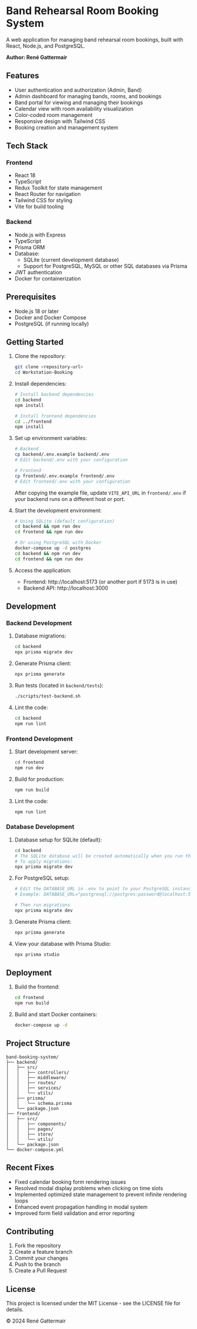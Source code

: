 # Band Rehearsal Room Booking System

A web application for managing band rehearsal room bookings, built with React, Node.js, and PostgreSQL.

**Author: René Gattermair**

## Features

- User authentication and authorization (Admin, Band)
- Admin dashboard for managing bands, rooms, and bookings
- Band portal for viewing and managing their bookings
- Calendar view with room availability visualization
- Color-coded room management
- Responsive design with Tailwind CSS
- Booking creation and management system

## Tech Stack

### Frontend
- React 18
- TypeScript
- Redux Toolkit for state management
- React Router for navigation
- Tailwind CSS for styling
- Vite for build tooling

### Backend
- Node.js with Express
- TypeScript
- Prisma ORM
- Database: 
  - SQLite (current development database)
  - Support for PostgreSQL, MySQL or other SQL databases via Prisma
- JWT authentication
- Docker for containerization

## Prerequisites

- Node.js 18 or later
- Docker and Docker Compose
- PostgreSQL (if running locally)

## Getting Started

1. Clone the repository:
   ```bash
   git clone <repository-url>
   cd Workstation-Booking
   ```

2. Install dependencies:
   ```bash
   # Install backend dependencies
   cd backend
   npm install

   # Install frontend dependencies
   cd ../frontend
   npm install
   ```

3. Set up environment variables:
   ```bash
   # Backend
   cp backend/.env.example backend/.env
   # Edit backend/.env with your configuration

   # Frontend
   cp frontend/.env.example frontend/.env
   # Edit frontend/.env with your configuration
   ```

   After copying the example file, update `VITE_API_URL` in `frontend/.env` if your backend runs on a different host or port.

4. Start the development environment:
   ```bash
   # Using SQLite (default configuration)
   cd backend && npm run dev
   cd frontend && npm run dev

   # Or using PostgreSQL with Docker
   docker-compose up -d postgres
   cd backend && npm run dev
   cd frontend && npm run dev
   ```

5. Access the application:
   - Frontend: http://localhost:5173 (or another port if 5173 is in use)
   - Backend API: http://localhost:3000

## Development

### Backend Development

1. Database migrations:
   ```bash
   cd backend
   npx prisma migrate dev
   ```

2. Generate Prisma client:
   ```bash
   npx prisma generate
   ```

3. Run tests (located in `backend/tests`):
   ```bash
   ./scripts/test-backend.sh
   ```

4. Lint the code:
   ```bash
   cd backend
   npm run lint
   ```
  
### Frontend Development

1. Start development server:
   ```bash
   cd frontend
   npm run dev
   ```

2. Build for production:
   ```bash
   npm run build
   ```

3. Lint the code:
   ```bash
   npm run lint
   ```

### Database Development

1. Database setup for SQLite (default):
   ```bash
   cd backend
   # The SQLite database will be created automatically when you run the application
   # To apply migrations:
   npx prisma migrate dev
   ```

2. For PostgreSQL setup:
   ```bash
   # Edit the DATABASE_URL in .env to point to your PostgreSQL instance
   # Example: DATABASE_URL="postgresql://postgres:password@localhost:5432/band_booking"
   
   # Then run migrations
   npx prisma migrate dev
   ```

3. Generate Prisma client:
   ```bash
   npx prisma generate
   ```

4. View your database with Prisma Studio:
   ```bash
   npx prisma studio
   ```

## Deployment

1. Build the frontend:
   ```bash
   cd frontend
   npm run build
   ```

2. Build and start Docker containers:
   ```bash
   docker-compose up -d
   ```

## Project Structure

```
band-booking-system/
├── backend/
│   ├── src/
│   │   ├── controllers/
│   │   ├── middleware/
│   │   ├── routes/
│   │   ├── services/
│   │   └── utils/
│   ├── prisma/
│   │   └── schema.prisma
│   └── package.json
├── frontend/
│   ├── src/
│   │   ├── components/
│   │   ├── pages/
│   │   ├── store/
│   │   └── utils/
│   └── package.json
└── docker-compose.yml
```

## Recent Fixes

- Fixed calendar booking form rendering issues
- Resolved modal display problems when clicking on time slots
- Implemented optimized state management to prevent infinite rendering loops
- Enhanced event propagation handling in modal system
- Improved form field validation and error reporting

## Contributing

1. Fork the repository
2. Create a feature branch
3. Commit your changes
4. Push to the branch
5. Create a Pull Request

## License

This project is licensed under the MIT License - see the LICENSE file for details.

© 2024 René Gattermair 